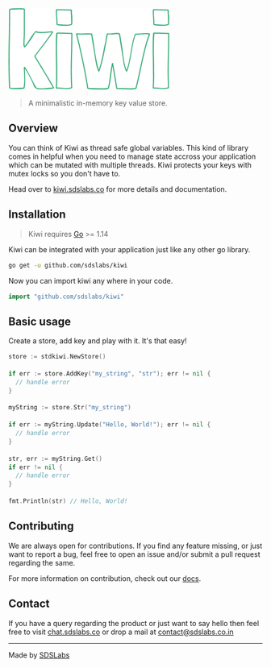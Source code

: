 ![Kiwi Logo](./docs/.vuepress/public/kiwi-logo.png)

> A minimalistic in-memory key value store.

## Overview

You can think of Kiwi as thread safe global variables. This kind of library
comes in helpful when you need to manage state accross your application which
can be mutated with multiple threads. Kiwi protects your keys with mutex locks
so you don't have to.

Head over to [kiwi.sdslabs.co](https://kiwi.sdslabs.co) for more details and
documentation.

## Installation

> Kiwi requires [Go](https://golang.org/) >= 1.14

Kiwi can be integrated with your application just like any other go library.

```sh
go get -u github.com/sdslabs/kiwi
```

Now you can import kiwi any where in your code.

```go
import "github.com/sdslabs/kiwi"
```

## Basic usage

Create a store, add key and play with it. It's that easy!

```go
store := stdkiwi.NewStore()

if err := store.AddKey("my_string", "str"); err != nil {
  // handle error
}

myString := store.Str("my_string")

if err := myString.Update("Hello, World!"); err != nil {
  // handle error
}

str, err := myString.Get()
if err != nil {
  // handle error
}

fmt.Println(str) // Hello, World!
```

## Contributing

We are always open for contributions. If you find any feature missing, or just
want to report a bug, feel free to open an issue and/or submit a pull request
regarding the same.

For more information on contribution, check out our
[docs](https://kiwi.sdslabs.co/docs/contribution-guide.html).

## Contact

If you have a query regarding the product or just want to say hello then feel
free to visit [chat.sdslabs.co](https://chat.sdslabs.co) or drop a mail at
[contact@sdslabs.co.in](mailto:contact@sdslabs.co.in)

---

Made by [SDSLabs](https://sdslabs.co)
